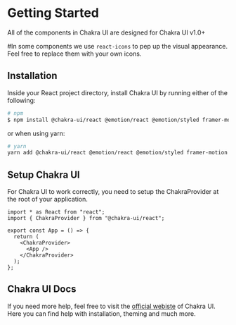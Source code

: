 # Getting Started

All of the components in Chakra UI are designed for Chakra UI v1.0+<br>

#In some components we use `react-icons` to pep up the visual appearance. Feel free to replace them with your own icons.

## Installation

Inside your React project directory, install Chakra UI by running either of the following:

```sh
# npm
$ npm install @chakra-ui/react @emotion/react @emotion/styled framer-motion react-icons
```

or when using yarn:

```sh
# yarn
yarn add @chakra-ui/react @emotion/react @emotion/styled framer-motion react-icons
```

## Setup Chakra UI

For Chakra UI to work correctly, you need to setup the ChakraProvider at the root of your application.

```tsx
import * as React from "react";
import { ChakraProvider } from "@chakra-ui/react";

export const App = () => {
  return (
    <ChakraProvider>
      <App />
    </ChakraProvider>
  );
};
```

## Chakra UI Docs

If you need more help, feel free to visit the [official webiste](https://chakra-ui.com) of Chakra UI. Here you can find help with installation, theming and much more.
